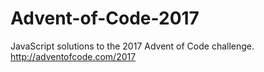 # Advent-of-Code-2017
JavaScript solutions to the 2017 Advent of Code challenge.  
http://adventofcode.com/2017
